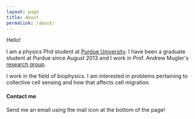 ```yaml
---
layout: page
title: About
permalink: /about/
---
```


Hello!

I am a physics Phd student at [Purdue University](http://www.physics.purdue.edu/). I have been a graduate student at Purdue since August 2013 and I work in Prof. Andrew Mugler's [research group](http://www.physics.purdue.edu/mugler/home.html).

I work in the field of biophysics. I am interested in problems pertaining to collective cell sensing and how that affects cell migration.

#### Contact me

Send me an email using the mail icon at the bottom of the page!
